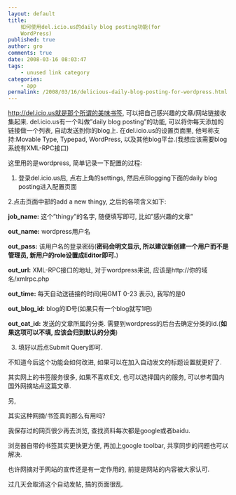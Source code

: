 ```yaml
---
layout: default
title: 
    如何使用del.icio.us的daily blog posting功能(for
    WordPress)
published: true
author: gro
comments: true
date: 2008-03-16 08:03:47
tags:
    - unused link category
categories:
    - app
permalink: /2008/03/16/delicious-daily-blog-posting-for-wordpress.html
---
```

http://del.icio.us就是那个所谓的美味书签, 可以把自己感兴趣的文章/网站链接收集起来. del.icio.us有一个叫做&#8221;daily blog posting&#8221;的功能, 可以将你每天添加的链接做一个列表, 自动发送到你的blog上. 在del.icio.us的设置页面里, 他号称支持:Movable Type, Typepad, WordPress, 以及其他blog平台.(我想应该需要blog系统有XML-RPC接口)

这里用的是wordpress, 简单记录一下配置的过程:

1. 登录del.icio.us后, 点右上角的settings, 然后点Blogging下面的daily blog posting进入配置页面

2.点击页面中部的add a new thingy, 之后的各项含义如下:

**job_name:** 这个&#8221;thingy&#8221;的名字, 随便填写即可, 比如&#8221;感兴趣的文章&#8221;
  
**out_name:** wordpress用户名
  
**out_pass:** 该用户名的登录密码(**密码会明文显示, 所以建议新创建一个用户而不是管理员, 新用户的role设置成Editor即可.**)
  
**out_url:** XML-RPC接口的地址, 对于wordpress来说, 应该是http://你的域名/xmlrpc.php
  
**out_time:** 每天自动送链接的时间(用GMT 0-23 表示), 我写的是0
  
**out\_blog\_id:** blog的ID号(如果只有一个blog就写1吧)
  
**out\_cat\_id:** 发送的文章所属的分类. 需要到wordpress的后台去确定分类的id.(**如果这项可以不填, 应该会归到默认的分类**)

3. 填好以后点Submit Query即可.

不知道今后这个功能会如何改进, 如果可以在加入自动发文的标题设置就更好了.

其实网上的书签服务很多, 如果不喜欢E文, 也可以选择国内的服务, 可以参考国内国外网摘站点这篇文章.

另,
  
其实这种网摘/书签真的那么有用吗?
  
我保存过的网页很少再去浏览, 查找资料每次都是google或者baidu.
  
浏览器自带的书签其实更快更方便, 再加上google toolbar, 共享同步的问题也可以解决.
  
也许网摘对于网站的宣传还是有一定作用的, 前提是网站的内容被大家认可.
  
过几天会取消这个自动发帖, 搞的页面很乱.